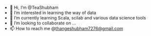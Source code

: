 - 👋 Hi, I’m @TeaShubham
- 👀 I’m interested in learning the way of data
- 🌱 I’m currently learning Scala, scilab and various data science tools
- 💞️ I’m looking to collaborate on ...
- 📫 How to reach me @thangeshubham7276@gmail.com

<!---
TeaShubham/TeaShubham is a ✨ special ✨ repository because its `README.md` (this file) appears on your GitHub profile.
You can click the Preview link to take a look at your changes.
--->
